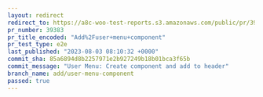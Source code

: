 ```yaml
---
layout: redirect
redirect_to: https://a8c-woo-test-reports.s3.amazonaws.com/public/pr/39383/e2e/index.html
pr_number: 39383
pr_title_encoded: "Add%2Fuser+menu+component"
pr_test_type: e2e
last_published: "2023-08-03 08:10:32 +0000"
commit_sha: 85a6894d8b2257971e2b927249b18b01bca3f65b
commit_message: "User Menu: Create component and add to header"
branch_name: add/user-menu-component
passed: true
---
```

